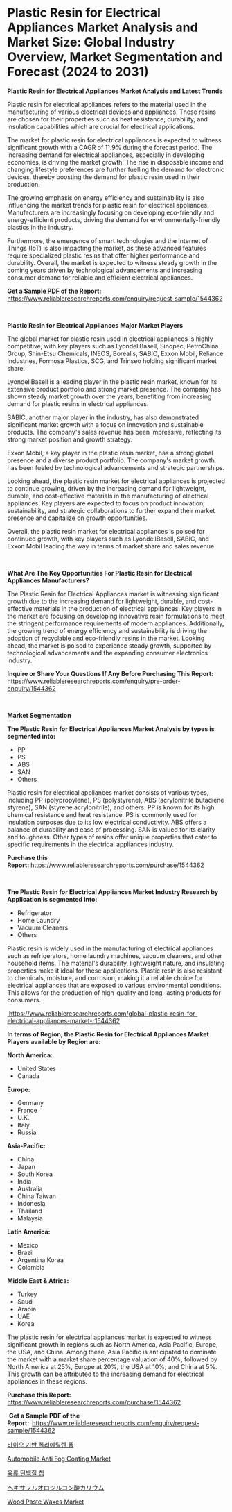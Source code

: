 <p><h1>Plastic Resin for Electrical Appliances Market Analysis and Market Size: Global Industry Overview, Market Segmentation and Forecast (2024 to 2031)</h1></p><p><strong>Plastic Resin for Electrical Appliances Market Analysis and Latest Trends</strong></p>
<p><p>Plastic resin for electrical appliances refers to the material used in the manufacturing of various electrical devices and appliances. These resins are chosen for their properties such as heat resistance, durability, and insulation capabilities which are crucial for electrical applications.</p><p>The market for plastic resin for electrical appliances is expected to witness significant growth with a CAGR of 11.9% during the forecast period. The increasing demand for electrical appliances, especially in developing economies, is driving the market growth. The rise in disposable income and changing lifestyle preferences are further fuelling the demand for electronic devices, thereby boosting the demand for plastic resin used in their production.</p><p>The growing emphasis on energy efficiency and sustainability is also influencing the market trends for plastic resin for electrical appliances. Manufacturers are increasingly focusing on developing eco-friendly and energy-efficient products, driving the demand for environmentally-friendly plastics in the industry.</p><p>Furthermore, the emergence of smart technologies and the Internet of Things (IoT) is also impacting the market, as these advanced features require specialized plastic resins that offer higher performance and durability. Overall, the market is expected to witness steady growth in the coming years driven by technological advancements and increasing consumer demand for reliable and efficient electrical appliances.</p></p>
<p><strong>Get a Sample PDF of the Report:&nbsp;</strong> <a href="https://www.reliableresearchreports.com/enquiry/request-sample/1544362">https://www.reliableresearchreports.com/enquiry/request-sample/1544362</a></p>
<p>&nbsp;</p>
<p><strong>Plastic Resin for Electrical Appliances Major Market Players</strong></p>
<p><p>The global market for plastic resin used in electrical appliances is highly competitive, with key players such as LyondellBasell, Sinopec, PetroChina Group, Shin-Etsu Chemicals, INEOS, Borealis, SABIC, Exxon Mobil, Reliance Industries, Formosa Plastics, SCG, and Trinseo holding significant market share.</p><p>LyondellBasell is a leading player in the plastic resin market, known for its extensive product portfolio and strong market presence. The company has shown steady market growth over the years, benefiting from increasing demand for plastic resins in electrical appliances.</p><p>SABIC, another major player in the industry, has also demonstrated significant market growth with a focus on innovation and sustainable products. The company's sales revenue has been impressive, reflecting its strong market position and growth strategy.</p><p>Exxon Mobil, a key player in the plastic resin market, has a strong global presence and a diverse product portfolio. The company's market growth has been fueled by technological advancements and strategic partnerships.</p><p>Looking ahead, the plastic resin market for electrical appliances is projected to continue growing, driven by the increasing demand for lightweight, durable, and cost-effective materials in the manufacturing of electrical appliances. Key players are expected to focus on product innovation, sustainability, and strategic collaborations to further expand their market presence and capitalize on growth opportunities.</p><p>Overall, the plastic resin market for electrical appliances is poised for continued growth, with key players such as LyondellBasell, SABIC, and Exxon Mobil leading the way in terms of market share and sales revenue.</p></p>
<p>&nbsp;</p>
<p><strong>What Are The Key Opportunities For Plastic Resin for Electrical Appliances Manufacturers?</strong></p>
<p><p>The Plastic Resin for Electrical Appliances market is witnessing significant growth due to the increasing demand for lightweight, durable, and cost-effective materials in the production of electrical appliances. Key players in the market are focusing on developing innovative resin formulations to meet the stringent performance requirements of modern appliances. Additionally, the growing trend of energy efficiency and sustainability is driving the adoption of recyclable and eco-friendly resins in the market. Looking ahead, the market is poised to experience steady growth, supported by technological advancements and the expanding consumer electronics industry.</p></p>
<p><strong>Inquire or Share Your Questions If Any Before Purchasing This Report:</strong> <a href="https://www.reliableresearchreports.com/enquiry/pre-order-enquiry/1544362">https://www.reliableresearchreports.com/enquiry/pre-order-enquiry/1544362</a></p>
<p>&nbsp;</p>
<p><strong>Market Segmentation</strong></p>
<p><strong>The Plastic Resin for Electrical Appliances Market Analysis by types is segmented into:</strong></p>
<p><ul><li>PP</li><li>PS</li><li>ABS</li><li>SAN</li><li>Others</li></ul></p>
<p><p>Plastic resin for electrical appliances market consists of various types, including PP (polypropylene), PS (polystyrene), ABS (acrylonitrile butadiene styrene), SAN (styrene acrylonitrile), and others. PP is known for its high chemical resistance and heat resistance. PS is commonly used for insulation purposes due to its low electrical conductivity. ABS offers a balance of durability and ease of processing. SAN is valued for its clarity and toughness. Other types of resins offer unique properties that cater to specific requirements in the electrical appliances industry.</p></p>
<p><strong>Purchase this Report:&nbsp;</strong><a href="https://www.reliableresearchreports.com/purchase/1544362">https://www.reliableresearchreports.com/purchase/1544362</a></p>
<p>&nbsp;</p>
<p><strong>The Plastic Resin for Electrical Appliances Market Industry Research by Application is segmented into:</strong></p>
<p><ul><li>Refrigerator</li><li>Home Laundry</li><li>Vacuum Cleaners</li><li>Others</li></ul></p>
<p><p>Plastic resin is widely used in the manufacturing of electrical appliances such as refrigerators, home laundry machines, vacuum cleaners, and other household items. The material's durability, lightweight nature, and insulating properties make it ideal for these applications. Plastic resin is also resistant to chemicals, moisture, and corrosion, making it a reliable choice for electrical appliances that are exposed to various environmental conditions. This allows for the production of high-quality and long-lasting products for consumers.</p></p>
<p><a href="https://www.reliableresearchreports.com/global-plastic-resin-for-electrical-appliances-market-r1544362">&nbsp;https://www.reliableresearchreports.com/global-plastic-resin-for-electrical-appliances-market-r1544362</a></p>
<p><strong>In terms of Region, the Plastic Resin for Electrical Appliances Market Players available by Region are:</strong></p>
<p>
    <p> <strong> North America: </strong>
        <ul>
            <li>United States</li>
            <li>Canada</li>
        </ul>
        </p> 
    <p> <strong> Europe: </strong>
        <ul>
            <li>Germany</li>
            <li>France</li>
            <li>U.K.</li>
            <li>Italy</li>
            <li>Russia</li>
        </ul>
        </p> 
    <p> <strong> Asia-Pacific: </strong>
        <ul>
            <li>China</li>
            <li>Japan</li>
            <li>South Korea</li>
            <li>India</li>
            <li>Australia</li>
            <li>China Taiwan</li>
            <li>Indonesia</li>
            <li>Thailand</li>
            <li>Malaysia</li>
        </ul>
        </p> 
    <p> <strong> Latin America: </strong>
        <ul>
            <li>Mexico</li>
            <li>Brazil</li>
            <li>Argentina Korea</li>
            <li>Colombia</li>
        </ul>
        </p> 
    <p> <strong> Middle East & Africa: </strong>
        <ul>
            <li>Turkey</li>
            <li>Saudi</li>
            <li>Arabia</li>
            <li>UAE</li>
            <li>Korea</li>
        </ul>
    </p>
    </p>
<p><p>The plastic resin for electrical appliances market is expected to witness significant growth in regions such as North America, Asia Pacific, Europe, the USA, and China. Among these, Asia Pacific is anticipated to dominate the market with a market share percentage valuation of 40%, followed by North America at 25%, Europe at 20%, the USA at 10%, and China at 5%. This growth can be attributed to the increasing demand for electrical appliances in these regions.</p></p>
<p><strong>Purchase this Report: </strong><a href="https://www.reliableresearchreports.com/purchase/1544362">https://www.reliableresearchreports.com/purchase/1544362</a></p>
<p>&nbsp;<strong>Get a Sample PDF of the Report:&nbsp;&nbsp;</strong><a href="https://www.reliableresearchreports.com/enquiry/request-sample/1544362">https://www.reliableresearchreports.com/enquiry/request-sample/1544362</a></p>
<p><strong></strong></p>
<p><p><a href="https://medium.com/@dandier2003/%EB%B0%94%EC%9D%B4%EC%98%A4-%EA%B8%B0%EB%B0%98-%ED%8F%B4%EB%A6%AC%EC%97%90%ED%8B%B8%EB%A0%8C-%ED%8F%BC-%EC%8B%9C%EC%9E%A5-%EC%A0%84%EB%A7%9D-%EC%99%84%EC%A0%84%ED%95%9C-%EC%82%B0%EC%97%85-%EB%B6%84%EC%84%9D-2024%EB%85%84%EB%B6%80%ED%84%B0-2031%EB%85%84%EA%B9%8C%EC%A7%80-52d1eb6e1f0e">바이오 기반 폴리에틸렌 폼</a></p><p><a href="https://github.com/kimjmgeh81/Market-Research-Report-List-1/blob/main/automobile-anti-fog-coating-market.md">Automobile Anti Fog Coating Market</a></p><p><a href="https://github.com/fernandotryO5lson96765/Market-Research-Report-List-2/blob/main/6834477142024.md">육류 단백질 칩</a></p><p><a href="https://github.com/klon646/Market-Research-Report-List-1/blob/main/5192636136486.md">ヘキサフルオロジルコン酸カリウム</a></p><p><a href="https://github.com/almainyongb/Market-Research-Report-List-1/blob/main/wood-paste-waxes-market.md">Wood Paste Waxes Market</a></p></p>